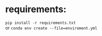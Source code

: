 # requirements: 
`pip install -r requirements.txt`    
or 
`conda env create --file=enviroment.yml`
